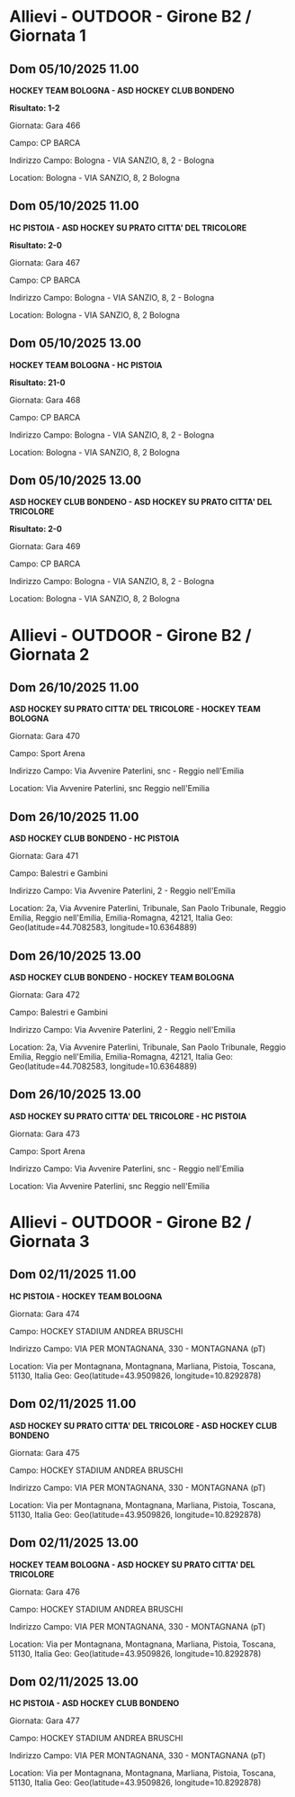 

# Allievi - OUTDOOR  - Girone B2 / Giornata 1

## Dom 05/10/2025 11.00

<strong>HOCKEY TEAM BOLOGNA - ASD HOCKEY CLUB BONDENO</strong>

**Risultato: 1-2**

Giornata: Gara 466

Campo: CP BARCA 

Indirizzo Campo:  Bologna - VIA SANZIO, 8, 2 - Bologna

Location:  Bologna - VIA SANZIO, 8, 2 Bologna


## Dom 05/10/2025 11.00

<strong>HC PISTOIA - ASD HOCKEY SU PRATO CITTA' DEL TRICOLORE</strong>

**Risultato: 2-0**

Giornata: Gara 467

Campo: CP BARCA 

Indirizzo Campo:  Bologna - VIA SANZIO, 8, 2 - Bologna

Location:  Bologna - VIA SANZIO, 8, 2 Bologna


## Dom 05/10/2025 13.00

<strong>HOCKEY TEAM BOLOGNA - HC PISTOIA</strong>

**Risultato: 21-0**

Giornata: Gara 468

Campo: CP BARCA 

Indirizzo Campo:  Bologna - VIA SANZIO, 8, 2 - Bologna

Location:  Bologna - VIA SANZIO, 8, 2 Bologna


## Dom 05/10/2025 13.00

<strong>ASD HOCKEY CLUB BONDENO - ASD HOCKEY SU PRATO CITTA' DEL TRICOLORE</strong>

**Risultato: 2-0**

Giornata: Gara 469

Campo: CP BARCA 

Indirizzo Campo:  Bologna - VIA SANZIO, 8, 2 - Bologna

Location:  Bologna - VIA SANZIO, 8, 2 Bologna



# Allievi - OUTDOOR  - Girone B2 / Giornata 2

## Dom 26/10/2025 11.00

<strong>ASD HOCKEY SU PRATO CITTA' DEL TRICOLORE - HOCKEY TEAM BOLOGNA</strong>

Giornata: Gara 470

Campo: Sport Arena 

Indirizzo Campo:  Via Avvenire Paterlini, snc - Reggio nell'Emilia

Location:  Via Avvenire Paterlini, snc Reggio nell'Emilia


## Dom 26/10/2025 11.00

<strong>ASD HOCKEY CLUB BONDENO - HC PISTOIA</strong>

Giornata: Gara 471

Campo: Balestri e Gambini 

Indirizzo Campo:  Via Avvenire Paterlini, 2 - Reggio nell'Emilia

Location: 2a, Via Avvenire Paterlini, Tribunale, San Paolo Tribunale, Reggio Emilia, Reggio nell'Emilia, Emilia-Romagna, 42121, Italia
Geo: Geo(latitude=44.7082583, longitude=10.6364889)


## Dom 26/10/2025 13.00

<strong>ASD HOCKEY CLUB BONDENO - HOCKEY TEAM BOLOGNA</strong>

Giornata: Gara 472

Campo: Balestri e Gambini 

Indirizzo Campo:  Via Avvenire Paterlini, 2 - Reggio nell'Emilia

Location: 2a, Via Avvenire Paterlini, Tribunale, San Paolo Tribunale, Reggio Emilia, Reggio nell'Emilia, Emilia-Romagna, 42121, Italia
Geo: Geo(latitude=44.7082583, longitude=10.6364889)


## Dom 26/10/2025 13.00

<strong>ASD HOCKEY SU PRATO CITTA' DEL TRICOLORE - HC PISTOIA</strong>

Giornata: Gara 473

Campo: Sport Arena 

Indirizzo Campo:  Via Avvenire Paterlini, snc - Reggio nell'Emilia

Location:  Via Avvenire Paterlini, snc Reggio nell'Emilia



# Allievi - OUTDOOR  - Girone B2 / Giornata 3

## Dom 02/11/2025 11.00

<strong>HC PISTOIA - HOCKEY TEAM BOLOGNA</strong>

Giornata: Gara 474

Campo: HOCKEY STADIUM ANDREA BRUSCHI 

Indirizzo Campo:  VIA PER MONTAGNANA, 330 - MONTAGNANA (pT)

Location: Via per Montagnana, Montagnana, Marliana, Pistoia, Toscana, 51130, Italia
Geo: Geo(latitude=43.9509826, longitude=10.8292878)


## Dom 02/11/2025 11.00

<strong>ASD HOCKEY SU PRATO CITTA' DEL TRICOLORE - ASD HOCKEY CLUB BONDENO</strong>

Giornata: Gara 475

Campo: HOCKEY STADIUM ANDREA BRUSCHI 

Indirizzo Campo:  VIA PER MONTAGNANA, 330 - MONTAGNANA (pT)

Location: Via per Montagnana, Montagnana, Marliana, Pistoia, Toscana, 51130, Italia
Geo: Geo(latitude=43.9509826, longitude=10.8292878)


## Dom 02/11/2025 13.00

<strong>HOCKEY TEAM BOLOGNA - ASD HOCKEY SU PRATO CITTA' DEL TRICOLORE</strong>

Giornata: Gara 476

Campo: HOCKEY STADIUM ANDREA BRUSCHI 

Indirizzo Campo:  VIA PER MONTAGNANA, 330 - MONTAGNANA (pT)

Location: Via per Montagnana, Montagnana, Marliana, Pistoia, Toscana, 51130, Italia
Geo: Geo(latitude=43.9509826, longitude=10.8292878)


## Dom 02/11/2025 13.00

<strong>HC PISTOIA - ASD HOCKEY CLUB BONDENO</strong>

Giornata: Gara 477

Campo: HOCKEY STADIUM ANDREA BRUSCHI 

Indirizzo Campo:  VIA PER MONTAGNANA, 330 - MONTAGNANA (pT)

Location: Via per Montagnana, Montagnana, Marliana, Pistoia, Toscana, 51130, Italia
Geo: Geo(latitude=43.9509826, longitude=10.8292878)

